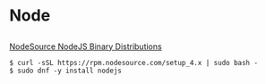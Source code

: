 # Node

##
[NodeSource NodeJS Binary Distributions](https://github.com/nodesource/distributions)


    $ curl -sSL https://rpm.nodesource.com/setup_4.x | sudo bash -
    $ sudo dnf -y install nodejs

